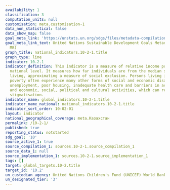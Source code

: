 ```yaml
---
availability: 1
classification: 3
computation_units: null
customisation: meta.customisation-1
data_non_statistical: false
data_show_map: false
goal_meta_link: 'https://unstats.un.org/sdgs/files/metadata-compilation/Metadata-Goal-10.pdf '
goal_meta_link_text: United Nations Sustainable Development Goals Metadata (PDF 4.0
  MB)
graph_title: national_indicators.10-2-1.title
graph_type: line
indicator: 10.2.1
indicator_definition: This indicator is a measure of relative income poverty at the
  national level. It measures how far individuals are from the median standard of
  living, approximating a measure of social exclusion. Persons living in relative
  poverty often experience many other forms of social and economic disadvantage through
  unemployment, poor housing, inadequate health care and barriers in accessing education
  and economic, social, political and cultural activities, which can result from social
  stigmatisation.
indicator_name: global_indicators.10-2-1.title
indicator_name_national: national_indicators.10-2-1.title
indicator_sort_order: 10-02-01
layout: indicator
national_geographical_coverage: meta.Казахстан
permalink: /10-2-1/
published: true
reporting_status: notstarted
sdg_goal: '10'
source_active_1: true
source_compilation_1: sources.10-2-1.source_compilation_1
source_data_1: null
source_implementation_1: sources.10-2-1.source_implementation_1
tags: []
target: global_targets.10-2.title
target_id: '10.2'
un_custodian_agency: United Nations Children's Fund (UNICEF) World Bank (WB)
un_designated_tier: '3'
---
```

